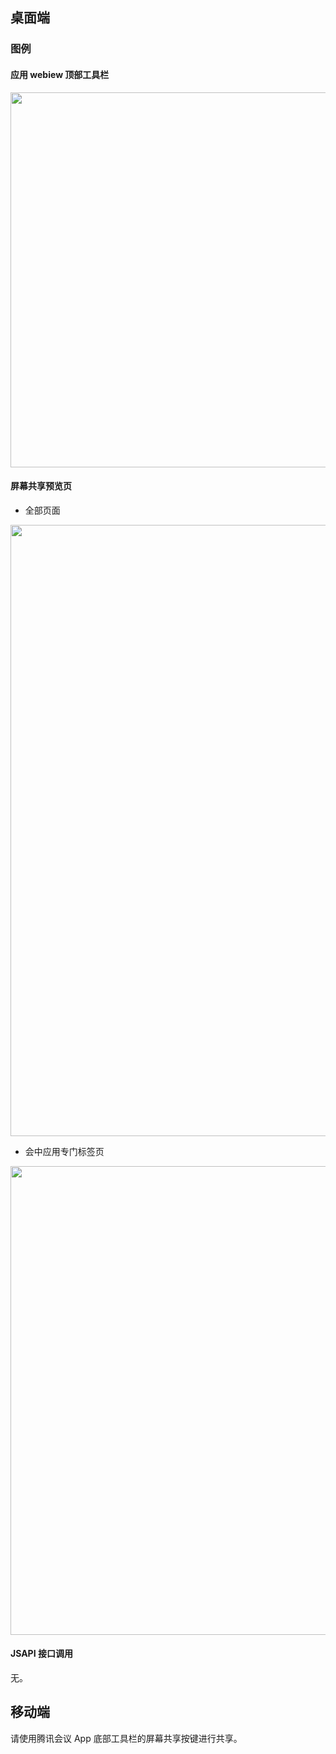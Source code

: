## 桌面端
### 图例
#### 应用 webiew 顶部工具栏
<img style="width:600px; max-width: inherit;" src="https://qcloudimg.tencent-cloud.cn/raw/b3df85d1fa2e64b9c7cdc00c9cde6d3d.png" />

#### 屏幕共享预览页
- 全部页面
<img style="width:978px; max-width: inherit;" src="https://qcloudimg.tencent-cloud.cn/raw/19ac51331d3716adbb72e5d3d861ecb4.png" />

- 会中应用专门标签页
<img style="width:750px; max-width: inherit;" src="https://qcloudimg.tencent-cloud.cn/raw/1e19fb7d91bb94809f47ac5875489512.png" />

#### JSAPI 接口调用
无。

## 移动端
请使用腾讯会议 App 底部工具栏的屏幕共享按键进行共享。
